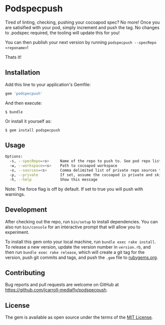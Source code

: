 # Podspecpush

Tired of linting, checking, pushing your cocoapod spec? No more! Once you are satisified with your pod, simply increment and push the tag. No changes to .podspec required, the tooling will update this for you!

You can then publish your next version by running `podspecpush --specRepo <reponame>`!

Thats it!

## Installation

Add this line to your application's Gemfile:

```ruby
gem 'podspecpush'
```

And then execute:

    $ bundle

Or install it yourself as:

    $ gem install podspecpush

## Usage

```sh
Options:
  -s, --specRepo=<s>     Name of the repo to push to. See pod repo list for available repos
  -w, --workspace=<s>    Path to cocoapod workspace
  -o, --sources=<s>      Comma delimited list of private repo sources to consider when linting private repo. Master is included by default so private repos can source master
  -p, --private          If set, assume the cocoapod is private and skip public checks
  -h, --help             Show this message
```

Note: The force flag is off by default. If set to true you will push with warnings.

## Development

After checking out the repo, run `bin/setup` to install dependencies. You can also run `bin/console` for an interactive prompt that will allow you to experiment.

To install this gem onto your local machine, run `bundle exec rake install`. To release a new version, update the version number in `version.rb`, and then run `bundle exec rake release`, which will create a git tag for the version, push git commits and tags, and push the `.gem` file to [rubygems.org](https://rubygems.org).

## Contributing

Bug reports and pull requests are welcome on GitHub at https://github.com/jcarroll-mediafly/podspecpush.


## License

The gem is available as open source under the terms of the [MIT License](http://opensource.org/licenses/MIT).


